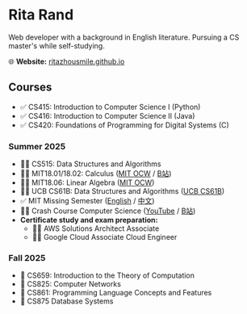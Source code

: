 # Rita Rand

Web developer with a background in English literature.
Pursuing a CS master's while self-studying.

🌐 **Website:** [ritazhousmile.github.io](https://ritazhousmile.github.io/)

## Courses
- ✅ CS415: Introduction to Computer Science I (Python)
- ✅ CS416: Introduction to Computer Science II (Java)
- ✅ CS420: Foundations of Programming for Digital Systems (C)

### Summer 2025
- 👩‍💻 CS515: Data Structures and Algorithms
- 👩‍💻 MIT18.01/18.02: Calculus ([MIT OCW](https://ocw.mit.edu/courses/18-01sc-single-variable-calculus-fall-2010/pages/syllabus/) / [B站](https://www.bilibili.com/video/BV1Jt41157Jr?vd_source=710f326087463c1fee0ad8ace25e70b4&p=2&spm_id_from=333.788.videopod.episodes))
- 👩‍💻 MIT18.06: Linear Algebra ([MIT OCW](https://ocw.mit.edu/courses/18-06sc-linear-algebra-fall-2011/pages/syllabus/))
- 👩‍💻 UCB CS61B: Data Structures and Algorithms ([UCB CS61B](https://sp24.datastructur.es/))
- ✅ MIT Missing Semester ([English](https://missing.csail.mit.edu/2020/) / [中文](https://missing-semester-cn.github.io/))
- 👩‍💻 Crash Course Computer Science ([YouTube](https://www.youtube.com/playlist?list=PLH2l6uzC4UEW0s7-KewFLBC1D0l6XRfye) / [B站](https://www.bilibili.com/video/BV1EW411u7th/?vd_source=710f326087463c1fee0ad8ace25e70b4))
- **Certificate study and exam preparation:**
  - 👩‍💻 AWS Solutions Architect Associate
  - 👩‍💻 Google Cloud Associate Cloud Engineer

### Fall 2025
- 📅 CS659: Introduction to the Theory of Computation
- 📅 CS825: Computer Networks
- 📅 CS861: Programming Language Concepts and Features
- 📅 CS875 Database Systems


